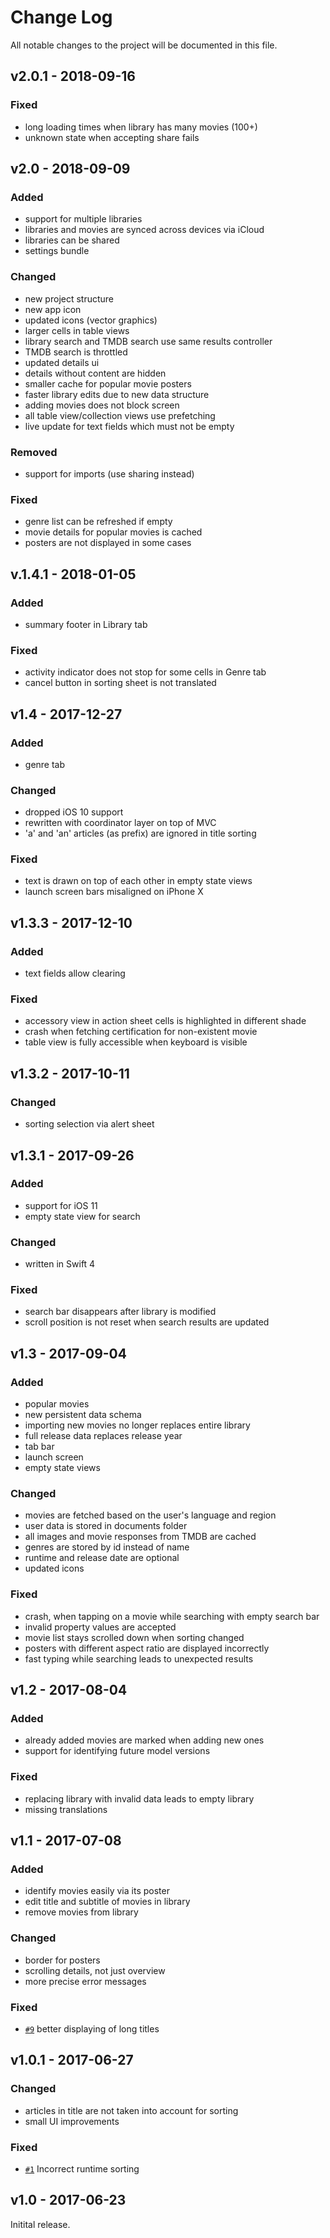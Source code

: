 # Change Log

All notable changes to the project will be documented in this file.

## v2.0.1 - 2018-09-16

### Fixed
- long loading times when library has many movies (100+)
- unknown state when accepting share fails

## v2.0 - 2018-09-09

### Added
- support for multiple libraries
- libraries and movies are synced across devices via iCloud
- libraries can be shared
- settings bundle

### Changed
- new project structure
- new app icon
- updated icons (vector graphics)
- larger cells in table views
- library search and TMDB search use same results controller
- TMDB search is throttled
- updated details ui
- details without content are hidden
- smaller cache for popular movie posters
- faster library edits due to new data structure
- adding movies does not block screen
- all table view/collection views use prefetching
- live update for text fields which must not be empty

### Removed
- support for imports (use sharing instead)

### Fixed
- genre list can be refreshed if empty
- movie details for popular movies is cached
- posters are not displayed in some cases

## v.1.4.1 - 2018-01-05

### Added
- summary footer in Library tab

### Fixed
- activity indicator does not stop for some cells in Genre tab
- cancel button in sorting sheet is not translated

## v1.4 - 2017-12-27

### Added
- genre tab

### Changed
- dropped iOS 10 support
- rewritten with coordinator layer on top of MVC
- 'a' and 'an' articles (as prefix) are ignored in title sorting

### Fixed
- text is drawn on top of each other in empty state views
- launch screen bars misaligned on iPhone X

## v1.3.3 - 2017-12-10

### Added
- text fields allow clearing

### Fixed
- accessory view in action sheet cells is highlighted in different shade
- crash when fetching certification for non-existent movie
- table view is fully accessible when keyboard is visible

## v1.3.2 - 2017-10-11

### Changed
- sorting selection via alert sheet

## v1.3.1 - 2017-09-26

### Added
- support for iOS 11
- empty state view for search

### Changed
- written in Swift 4

### Fixed
- search bar disappears after library is modified
- scroll position is not reset when search results are updated

## v1.3 - 2017-09-04

### Added
- popular movies
- new persistent data schema
- importing new movies no longer replaces entire library
- full release data replaces release year
- tab bar
- launch screen
- empty state views

### Changed
- movies are fetched based on the user's language and region
- user data is stored in documents folder
- all images and movie responses from TMDB are cached
- genres are stored by id instead of name
- runtime and release date are optional
- updated icons

### Fixed
- crash, when tapping on a movie while searching with empty search bar
- invalid property values are accepted
- movie list stays scrolled down when sorting changed
- posters with different aspect ratio are displayed incorrectly
- fast typing while searching leads to unexpected results

## v1.2 - 2017-08-04

### Added
- already added movies are marked when adding new ones
- support for identifying future model versions

### Fixed
- replacing library with invalid data leads to empty library
- missing translations

## v1.1 - 2017-07-08

### Added
- identify movies easily via its poster
- edit title and subtitle of movies in library
- remove movies from library

### Changed
- border for posters
- scrolling details, not just overview
- more precise error messages

### Fixed
- [`#9`][] better displaying of long titles

[`#9`]: https://github.com/bauer-martin/cinema-ios/issues/9

## v1.0.1 - 2017-06-27

### Changed
- articles in title are not taken into account for sorting
- small UI improvements

### Fixed
- [`#1`][] Incorrect runtime sorting

[`#1`]: https://github.com/bauer-martin/cinema-ios/issues/1


## v1.0 - 2017-06-23

Initital release.
